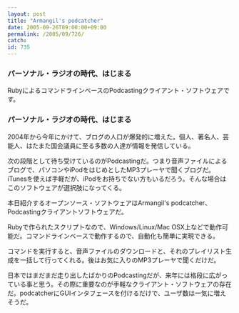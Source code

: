```yaml
---
layout: post
title: "Armangil's podcatcher"
date: 2005-09-26T09:00:00+09:00
permalink: /2005/09/726/
catch: 
id: 735
---
```

### パーソナル・ラジオの時代、はじまる
  
RubyによるコマンドラインベースのPodcastingクライアント・ソフトウェアです。  
<!--more-->  

### パーソナル・ラジオの時代、はじまる
  

2004年から今年にかけて、ブログの人口が爆発的に増えた。個人、著名人、芸能人、はたまた国会議員に至る多数の人達が情報を発信している。

  

次の段階として待ち受けているのがPodcastingだ。つまり音声ファイルによるブログで、パソコンやiPodをはじめとしたMP3プレーヤで聞くブログだ。iTunesを使えば手軽だが、iPodをお持ちでない方もいるだろう。そんな場合はこのソフトウェアが選択肢になってくる。

  

本日紹介するオープンソース・ソフトウェアはArmangil's podcatcher、Podcastingクライアントソフトウェアだ。

  

Rubyで作られたスクリプトなので、Windows/Linux/Mac OSX上などで動作可能だ。コマンドラインベースで動作するので、自動化も簡単に実現できる。

  

コマンドを実行すると、音声ファイルのダウンロードと、それのプレイリスト生成を一括して行ってくれる。後はお気に入りのMP3プレーヤで聞くだけだ。

  

日本ではまだまだ走り出したばかりのPodcastingだが、来年には格段に広がっている事と思う。その際に重要なのが手軽なクライアント・ソフトウェアの存在だ。podcatcherにGUIインタフェースを付けるだけで、ユーザ数は一気に増えそうだ。

